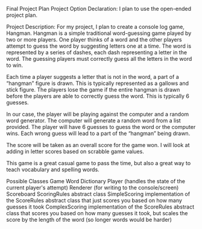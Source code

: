 Final Project Plan
Project Option Declaration:
I plan to use the open-ended project plan.

Project Description:
For my project, I plan to create a console log game, Hangman. Hangman is a simple traditional word-guessing game played by two or more players. One player thinks of a word and the other players attempt to guess the word by suggesting letters one at a time. The word is represented by a series of dashes, each dash representing a letter in the word. The guessing players must correctly guess all the letters in the word to win.

Each time a player suggests a letter that is not in the word, a part of a “hangman” figure is drawn. This is typically represented as a gallows and stick figure. The players lose the game if the entire hangman is drawn before the players are able to correctly guess the word. This is typically 6 guesses.

In our case, the player will be playing against the computer and a random word generator. The computer will generate a random word from a list provided. The player will have 6 guesses to guess the word or the computer wins. Each wrong guess will lead to a part of the “hangman” being drawn.

The score will be taken as an overall score for the game won. I will look at adding in letter scores based on scrabble game values.

This game is a great casual game to pass the time, but also a great way to teach vocabulary and spelling words.

Possible Classes
Game
Word
Dictionary
Player (handles the state of the current player's attempt)
Renderer (for writing to the console/screen)
Scoreboard
ScoringRules abstract class
SimpleScoring implementation of the ScoreRules abstract class that just scores you based on how many guesses it took
ComplexScoring implementation of the ScoreRules abstract class that scores you based on how many guesses it took, but scales the score by the length of the word (so longer words would be harder)